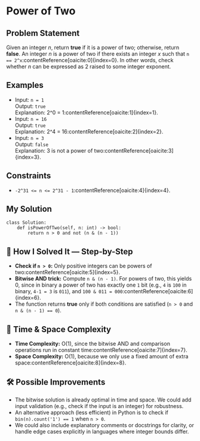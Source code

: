 # Power of Two

## Problem Statement
Given an integer *n*, return **true** if it is a power of two; otherwise, return **false**. An integer *n* is a power of two if there exists an integer *x* such that `n == 2^x`:contentReference[oaicite:0]{index=0}. In other words, check whether *n* can be expressed as 2 raised to some integer exponent.

## Examples
- Input: `n = 1`  
  Output: `true`  
  Explanation: 2^0 = 1:contentReference[oaicite:1]{index=1}.
- Input: `n = 16`  
  Output: `true`  
  Explanation: 2^4 = 16:contentReference[oaicite:2]{index=2}.
- Input: `n = 3`  
  Output: `false`  
  Explanation: 3 is not a power of two:contentReference[oaicite:3]{index=3}.

## Constraints
- `-2^31 <= n <= 2^31 - 1`:contentReference[oaicite:4]{index=4}.

## My Solution

    class Solution:
        def isPowerOfTwo(self, n: int) -> bool:
            return n > 0 and not (n & (n - 1))

## 🧩 How I Solved It — Step-by-Step
- **Check if `n > 0`:** Only positive integers can be powers of two:contentReference[oaicite:5]{index=5}.
- **Bitwise AND trick:** Compute `n & (n - 1)`. For powers of two, this yields 0, since in binary a power of two has exactly one `1` bit (e.g., `4` is `100` in binary, `4-1 = 3` is `011`), and `100 & 011 = 000`:contentReference[oaicite:6]{index=6}.
- The function returns **true** only if both conditions are satisfied (`n > 0` and `n & (n - 1) == 0`).

## 🧠 Time & Space Complexity
- **Time Complexity:** O(1), since the bitwise AND and comparison operations run in constant time:contentReference[oaicite:7]{index=7}.
- **Space Complexity:** O(1), because we only use a fixed amount of extra space:contentReference[oaicite:8]{index=8}.

## 🛠️ Possible Improvements
- The bitwise solution is already optimal in time and space. We could add input validation (e.g., check if the input is an integer) for robustness.
- An alternative approach (less efficient) in Python is to check if `bin(n).count('1') == 1` when `n > 0`.
- We could also include explanatory comments or docstrings for clarity, or handle edge cases explicitly in languages where integer bounds differ.
